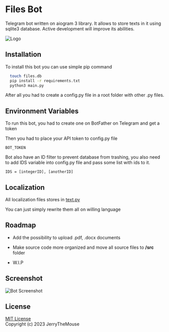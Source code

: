 
# Files Bot

Telegram bot written on aiogram 3 library. It allows to store texts in it using sqlite3 database. Active development will improve its abilities.


![Logo](https://i.imgur.com/fYg3TBi.png)


## Installation

To install this bot you can use simple pip command

```bash
  touch files.db
  pip install -r requirements.txt
  python3 main.py
```
After all you had to create a config.py file in a root folder with other .py files.
    
## Environment Variables

To run this bot, you had to create one on BotFather on Telegram and get a token  

Then you had to place your API token to config.py file

`BOT_TOKEN`

Bot also have an ID filter to prevent database from trashing, you also need to add IDS variable into config.py file and pass some list with ids to it.

`IDS = [integerID], [anotherID]`

## Localization

All localization files stores in [text.py](https://github.com/JerryImMouse/Filesbot/blob/master/text.py)

You can just simply rewrite them all on willing language
## Roadmap

- Add the possibility to upload .pdf, .docx documents

- Make source code more organized and move all source files to **/src** folder

- W.I.P


## Screenshot

![Bot Screenshot](https://i.imgur.com/P6AGYzc.png)


## License

[MIT License](https://choosealicense.com/licenses/mit/)  
Copyright (c) 2023 JerryTheMouse  



